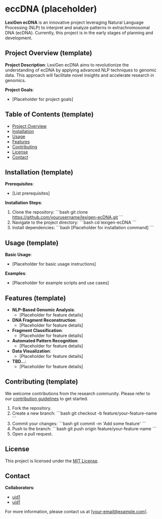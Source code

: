 
# eccDNA (placeholder)

**LexiGen ecDNA** is an innovative project leveraging Natural Language Processing (NLP) to interpret and analyze patterns in extrachromosomal DNA (ecDNA). Currently, this project is in the early stages of planning and development.

## Project Overview (template)

**Project Description**:
LexiGen ecDNA aims to revolutionize the understanding of ecDNA by applying advanced NLP techniques to genomic data. This approach will facilitate novel insights and accelerate research in genomics.

**Project Goals**:
- [Placeholder for project goals]

## Table of Contents (template)

- [Project Overview](#project-overview)
- [Installation](#installation)
- [Usage](#usage)
- [Features](#features)
- [Contributing](#contributing)
- [License](#license)
- [Contact](#contact)

## Installation (template)

**Prerequisites**:
- [List prerequisites]

**Installation Steps**:
1. Clone the repository:
   \`\`\`bash
   git clone https://github.com/yourusername/lexigen-ecDNA.git
   \`\`\`
2. Navigate to the project directory:
   \`\`\`bash
   cd lexigen-ecDNA
   \`\`\`
3. Install dependencies:
   \`\`\`bash
   [Placeholder for installation command]
   \`\`\`

## Usage (template)

**Basic Usage**:
- [Placeholder for basic usage instructions]

**Examples**:
- [Placeholder for example scripts and use cases]

## Features (template)

- **NLP-Based Genomic Analysis**: 
  - [Placeholder for feature details]
- **DNA Fragment Reconstruction**: 
  - [Placeholder for feature details]
- **Fragment Classification**: 
  - [Placeholder for feature details]
- **Automated Pattern Recognition**: 
  - [Placeholder for feature details]
- **Data Visualization**: 
  - [Placeholder for feature details]
- **TBD...**: 
  - [Placeholder for feature details]

## Contributing (template)

We welcome contributions from the research community. Please refer to our [contribution guidelines](CONTRIBUTING.md) to get started.

1. Fork the repository.
2. Create a new branch:
   \`\`\`bash
   git checkout -b feature/your-feature-name
   \`\`\`
3. Commit your changes:
   \`\`\`bash
   git commit -m 'Add some feature'
   \`\`\`
4. Push to the branch:
   \`\`\`bash
   git push origin feature/your-feature-name
   \`\`\`
5. Open a pull request.

## License

This project is licensed under the [MIT License](LICENSE).

## Contact

**Collaborators**:
- [uid1](https://github.com/uid1)
- [uid1](https://github.com/uid2)

For more information, please contact us at [your-email@example.com].
